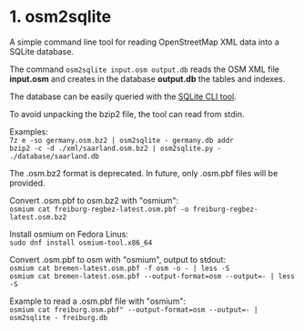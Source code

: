 # 1. osm2sqlite

A simple command line tool for reading OpenStreetMap XML data into a SQLite database.

The command `osm2sqlite input.osm output.db` reads the OSM XML file **input.osm** and
creates in the database **output.db** the tables and indexes.  

The database can be easily queried with the [SQLite CLI tool](https://www.sqlite.org/cli.html).

To avoid unpacking the bzip2 file, the tool can read from stdin.

Examples:  
`7z e -so germany.osm.bz2 | osm2sqlite - germany.db addr`  
`bzip2 -c -d ./xml/saarland.osm.bz2 | osm2sqlite.py - ./database/saarland.db`  

The .osm.bz2 format is deprecated. In future, only .osm.pbf files will be provided.

Convert .osm.pbf to osm.bz2 with "osmium":  
`osmium cat freiburg-regbez-latest.osm.pbf -o freiburg-regbez-latest.osm.bz2`

Install osmium on Fedora Linus:  
`sudo dnf install osmium-tool.x86_64`  

Convert .osm.pbf to osm with "osmium", output to stdout:   
`osmium cat bremen-latest.osm.pbf -f osm -o - | less -S`  
`osmium cat bremen-latest.osm.pbf --output-format=osm --output=- | less -S`  

Example to read a .osm.pbf file with "osmium":  
`osmium cat freiburg.osm.pbf" --output-format=osm --output=- | osm2sqlite - freiburg.db`

